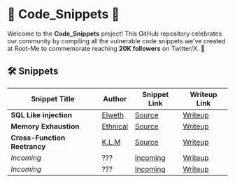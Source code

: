 # 🎉 Code_Snippets 🎉

Welcome to the **Code_Snippets** project! This GitHub repository celebrates our community by compiling all the vulnerable code snippets we've created at Root-Me to commemorate reaching **20K followers** on Twitter/X. 🚀

## 🛠️ Snippets

| **Snippet Title** | **Author** | **Snippet Link**       | **Writeup Link**       |
|-------------------|------------|-------------------------|-------------------------|
| **SQL Like injection**     | [Elweth](https://www.root-me.org/Elweth)   | [Source](sqli/snippet.py)    | [Writeup](https://blog.root-me.org/posts/writeup_snippet_01/)    |
| **Memory Exhaustion**     | [Ethnical](https://www.root-me.org/Ethnical-41840)   | [Source](memory_exhaustion/snippet.go)    | [Writeup](https://blog.root-me.org/posts/writeup_snippet_02/)    |
| **Cross-Function Reetrancy**     | [K.L.M](https://www.root-me.org/K-L-M)   | [Source](cross_function_reentrancy/snippet.vy)    | [Writeup](https://blog.root-me.org/posts/writeup_snippet_03/)    |
| *Incoming*     | ???   | [Incoming](#)    | [Writeup](#)    |
| *Incoming*     | ???   | [Incoming](#)    | [Writeup](#)    |
